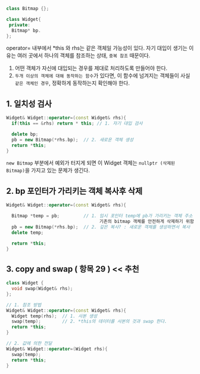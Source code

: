 
``` cpp
class Bitmap {};

class Widget{
 private:
  Bitmap* bp.
};
```

operator= 내부에서 *this 와 rhs는 같은 객체일 가능성이 있다.
자기 대입이 생기는 이유는 여러 곳에서 하나의 객체를 참조하는 상태, `중복 참조` 때문이다.

1. 어떤 객체가 자신에 대입되는 경우를 제대로 처리하도록 만들어야 한다.
2. `두개 이상의 객체에 대해 동작하는 함수`가 있다면, 이 함수에 넘겨지는 객체들이 사실 `같은 객체인 경우`, 정확하게 동작하는지 확인해야 한다.

## 1. 일치성 검사
``` cpp
Widget& Widget::operator=(const Widget& rhs){
  if(this == &rhs) return * this; // 1. 자기 대입 검사

  delete bp;
  pb = new Bitmap(*rhs.bp);  // 2. 새로운 객체 생성
  return *this;
}
```

`new Bitmap` 부분에서 예외가 터지게 되면 이 Widget 객체는  `nullptr (삭제된 Bitmap)`을 가지고 있는 문제가 생긴다.


## 2. bp 포인터가 가리키는 객체 복사후 삭제
``` cpp
Widget& Widget::operator=(const Widget& rhs){

  Bitmap *temp = pb;         // 1. 임시 포인터 temp에 pb가 가리키는 객체 주소 저장
                                   기존의 bitmap 객체를 안전하게 삭제하기 위함
  pb = new Bitmap(*rhs.bp);  // 2. 깊은 복사? : 새로운 객체를 생성하면서 복사
  delete temp;

  return *this;
}
```

## 3. copy and swap ( 항목 29 )  << 추천
``` cpp
class Widget {
  void swap(Widget& rhs);
};

// 1. 참조 방법
Widget& Widget::operator=(const Widget& rhs){
  Widget temp(rhs);  // 1. 사본 생성
  swap(temp);        // 2. *this의 데이터를 사본의 것과 swap 한다.
  return *this;
}

// 2. 값에 의한 전달
Widget& Widget::operator=(Widget rhs){
  swap(temp);
  return *this;
}
```



